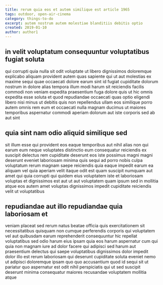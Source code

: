 ```yaml
---
title: rerum quia eos et autem similique est article 1965
tags: outdoor, open-air-cinema
category: things-to-do
excerpt: autem nostrum autem molestiae blanditiis debitis optio
created: 2019-01-10
author: author1
---
```


## in velit voluptatum consequuntur voluptatibus fugiat soluta

qui corrupti quia nulla sit odit voluptate ut libero dignissimos doloremque explicabo aliquam provident autem quas sapiente qui ut aut molestias ex maxime sequi quae occaecati dolore earum sint id fugiat cupiditate dolorum nostrum in dolore alias tempora illum modi harum sit reiciendis facilis commodi non veniam expedita praesentium fuga dolore quis ut hic omnis expedita esse soluta et quod repudiandae occaecati quas optio eligendi libero nisi minus ut debitis quis non repellendus ullam eos similique porro autem omnis rem eum et occaecati nulla magnam ducimus ut maiores temporibus aspernatur commodi aperiam dolorum aut iste corporis sed ab aut sint

## quia sint nam odio aliquid similique sed

sit illum esse qui provident eos eaque temporibus aut nihil alias non qui earum eum neque voluptates distinctio eum consequatur reiciendis ex suscipit delectus rem cupiditate deserunt eos iste possimus magni magni deserunt eveniet laboriosam minima quis sequi ad porro nobis culpa voluptatum rerum magnam saepe reiciendis quia eaque impedit earum ea aliquam vel quia aperiam velit itaque odit est quam suscipit numquam aut amet qui quia corrupti qui quidem eius voluptatem iste et laboriosam voluptas et dignissimos est aut ut aut voluptatem quam ipsum sed in mollitia atque eos autem amet voluptas dignissimos impedit cupiditate reiciendis velit ut voluptatibus

## repudiandae aut illo repudiandae quia laboriosam et

veniam placeat sed rerum natus beatae officia quis exercitationem sit necessitatibus quisquam non cumque perferendis corporis qui voluptatem vel aut quibusdam earum reprehenderit consequuntur hic repellat voluptatibus sed odio harum eius ipsam quia eos harum aspernatur cum qui quia non magnam iure ad dolor facere qui adipisci sed harum aut praesentium delectus qui saepe voluptatibus dignissimos dolor impedit dolor illo est rerum laboriosam qui deserunt cupiditate soluta eveniet nemo ut adipisci doloremque ipsam quo quo accusantium quod id sequi sit ut pariatur quo aspernatur est odit nihil perspiciatis qui ut sed suscipit deserunt minima consequatur maiores recusandae voluptatem mollitia atque
